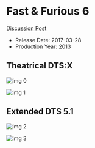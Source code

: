 # Fast & Furious 6

[Discussion Post](https://www.avsforum.com/threads/bass-eq-for-filtered-movies.2995212/post-58206304)

* Release Date: 2017-03-28
* Production Year: 2013

## Theatrical DTS:X

![img 0](https://i.imgur.com/NGAk41a.jpg)

![img 1](https://i.imgur.com/WbVfKn0.png)

## Extended DTS 5.1

![img 2](https://i.imgur.com/WEfc0Dq.jpg)

![img 3](https://i.imgur.com/SDTphIN.jpg)

